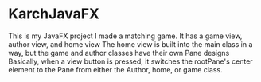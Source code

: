 # KarchJavaFX
This is my JavaFX project
I made a matching game.
It has a game view, author view, and home view
The home view is built into the main class in a way, but the game and author classes have their own Pane designs
Basically, when a view button is pressed, it switches the rootPane's center element to the Pane from either the Author, home, or game class. 
